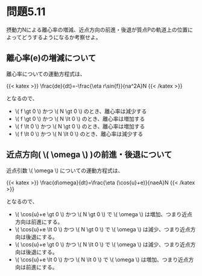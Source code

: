 # 問題5.11

摂動力Nによる離心率の増減、近点方向の前進・後退が質点Pの軌道上の位置によってどうするようになるか考察せよ。

## 離心率(e)の増減について

離心率についての運動方程式は、

{{< katex >}}
\frac{de}{dt}=-\frac{\eta r\sin{f}}{na^2A}N
{{< /katex >}}

となるので、

- \\( f \gt 0 \\) かつ \\( N \gt 0 \\) のとき、離心率は減少する
- \\( f \gt 0 \\) かつ \\( N \lt 0 \\) のとき、離心率は増加する
- \\( f \lt 0 \\) かつ \\( N \gt 0 \\) のとき、離心率は増加する
- \\( f \lt 0 \\) かつ \\( N \lt 0 \\) のとき、離心率は減少する

## 近点方向( \\( \omega \\) )の前進・後退について

近点引数 \\( \omega \\) についての運動方程式は、

{{< katex >}}
\frac{d\omega}{dt}=\frac{\eta (\cos{u}+e)}{naeA}N
{{< /katex >}}

となるので、

- \\( \cos{u}+e \gt 0 \\) かつ \\( N \gt 0 \\) で \\( \omega \\) は増加、つまり近点方向は前進にする。
- \\( \cos{u}+e \lt 0 \\) かつ \\( N \gt 0 \\) で \\( \omega \\) は減少、つまり近点方向は後退にする。
- \\( \cos{u}+e \gt 0 \\) かつ \\( N \lt 0 \\) で \\( \omega \\) は減少、つまり近点方向は後退にする。
- \\( \cos{u}+e \lt 0 \\) かつ \\( N \lt 0 \\) で \\( \omega \\) は増加、つまり近点方向は前進にする。
